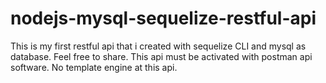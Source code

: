 # nodejs-mysql-sequelize-restful-api

This is my first restful api that i created with sequelize CLI and mysql as database. Feel free to share. This api must be activated with postman api software. No template engine at this api.
